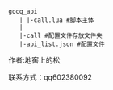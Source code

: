     gocq_api
       | |-call.lua #脚本主体
       |
       |-call #配置文件存放文件夹
       |-api_list.json #配置文件

作者:地窖上的松

联系方式：qq602380092
